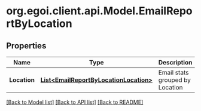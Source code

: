 
# org.egoi.client.api.Model.EmailReportByLocation

## Properties

Name | Type | Description | Notes
------------ | ------------- | ------------- | -------------
**Location** | [**List&lt;EmailReportByLocationLocation&gt;**](EmailReportByLocationLocation.md) | Email stats grouped by Location | [optional] 

[[Back to Model list]](../README.md#documentation-for-models)
[[Back to API list]](../README.md#documentation-for-api-endpoints)
[[Back to README]](../README.md)


